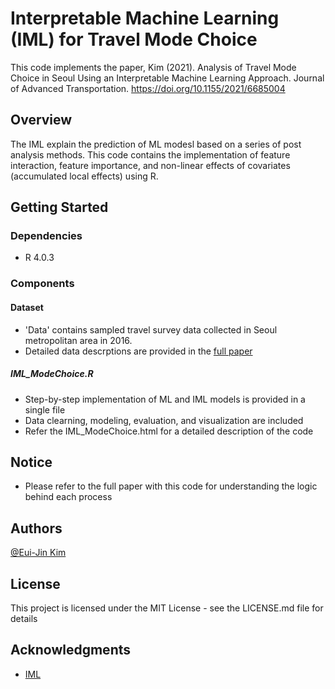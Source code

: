 # Interpretable Machine Learning (IML) for Travel Mode Choice

This code implements the paper, Kim (2021). Analysis of Travel Mode Choice in Seoul Using an Interpretable Machine Learning Approach. Journal of Advanced Transportation. https://doi.org/10.1155/2021/6685004

## Overview

The IML explain the prediction of ML modesl based on a series of post analysis methods. This code contains the implementation of feature interaction, feature importance, and non-linear effects of covariates (accumulated local effects) using R.

## Getting Started

### Dependencies
* R 4.0.3

### Components

#### Dataset
* 'Data' contains sampled travel survey data collected in Seoul metropolitan area in 2016.
* Detailed data descrptions are provided in the [full paper](https://doi.org/10.1155/2021/6685004)

##### IML_ModeChoice.R
* Step-by-step implementation of ML and IML models  is provided in a single file
* Data clearning, modeling, evaluation, and visualization are included
* Refer the IML_ModeChoice.html for a detailed description of the code 


## Notice
* Please refer to the full paper with this code for understanding the logic behind each process

## Authors

[@Eui-Jin Kim](https://sites.google.com/view/euijinkim)


## License

This project is licensed under the MIT License - see the LICENSE.md file for details

## Acknowledgments
* [IML](https://christophm.github.io/interpretable-ml-book/)
